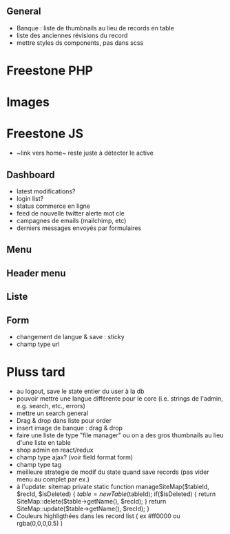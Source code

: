 ## General
- Banque : liste de thumbnails au lieu de records en table
- liste des anciennes révisions du record
- mettre styles ds components, pas dans scss

# Freestone PHP

# Images

# Freestone JS
- ~link vers home~ reste juste à détecter le active

## Dashboard
- latest modifications?
- login list?
- status commerce en ligne
- feed de nouvelle twitter alerte mot cle
- campagnes de emails (mailchimp, etc)
- derniers messages envoyés par formulaires

## Menu

## Header menu
## Liste

## Form
- changement de langue & save : sticky
- champ type url

# Pluss tard
- au logout, save le state entier du user à la db
- pouvoir mettre une langue différente pour le core (i.e. strings de l'admin, e.g. search, etc., errors)
- mettre un search general
- Drag & drop dans liste pour order
- insert image de banque : drag & drop
- faire une liste de type "file manager" ou on a des gros thumbnails au lieu d'une liste en table
- shop admin en react/redux
- champ type ajax? (voir field format form)
- champ type tag
- meilleure strategie de modif du state quand save records (pas vider menu au complet par ex.) 
- à l'update: sitemap
	private static function manageSiteMap($tableId, $recId, $isDeleted) {
		$table = new Table($tableId);
		if($isDeleted) {
			return SiteMap::delete($table->getName(), $recId);
		}
		return SiteMap::update($table->getName(), $recId);
	}
- Couleurs highligthées dans les record list ( ex #ff0000 ou rgba(0,0,0,0.5) )

